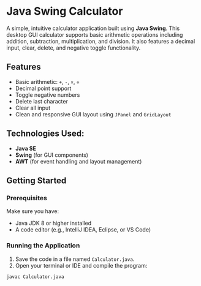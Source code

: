 # Java Swing Calculator

A simple, intuitive calculator application built using **Java Swing**. This desktop GUI calculator supports basic arithmetic operations including addition, subtraction, multiplication, and division. It also features a decimal input, clear, delete, and negative toggle functionality.

## Features

- Basic arithmetic: `+`, `-`, `×`, `÷`
- Decimal point support
- Toggle negative numbers
- Delete last character
- Clear all input
- Clean and responsive GUI layout using `JPanel` and `GridLayout`

## Technologies Used:

- **Java SE**
- **Swing** (for GUI components)
- **AWT** (for event handling and layout management)

## Getting Started

### Prerequisites

Make sure you have:

- Java JDK 8 or higher installed
- A code editor (e.g., IntelliJ IDEA, Eclipse, or VS Code)

### Running the Application

1. Save the code in a file named `Calculator.java`.
2. Open your terminal or IDE and compile the program:

```bash
javac Calculator.java
